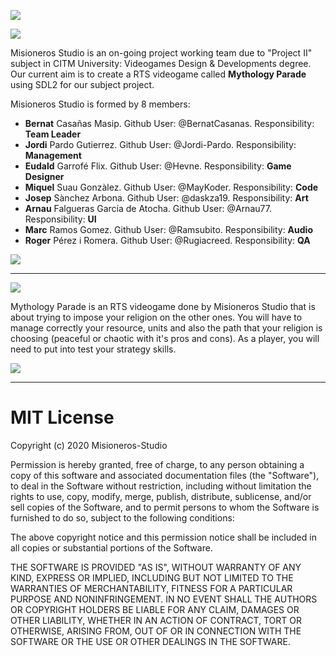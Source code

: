 ![](https://images-wixmp-ed30a86b8c4ca887773594c2.wixmp.com/f/f850d90a-7d5e-48d4-b487-372a169d612b/d6yvl12-1aa5b1ba-2bee-4422-8ab4-daba2fab5047.png/v1/fill/w_2045,h_391,q_70,strp/starcraft___unit_album__ver_54__wip_by_alianys_d6yvl12-pre.jpg?token=eyJ0eXAiOiJKV1QiLCJhbGciOiJIUzI1NiJ9.eyJzdWIiOiJ1cm46YXBwOjdlMGQxODg5ODIyNjQzNzNhNWYwZDQxNWVhMGQyNmUwIiwiaXNzIjoidXJuOmFwcDo3ZTBkMTg4OTgyMjY0MzczYTVmMGQ0MTVlYTBkMjZlMCIsIm9iaiI6W1t7ImhlaWdodCI6Ijw9MTkwMCIsInBhdGgiOiJcL2ZcL2Y4NTBkOTBhLTdkNWUtNDhkNC1iNDg3LTM3MmExNjlkNjEyYlwvZDZ5dmwxMi0xYWE1YjFiYS0yYmVlLTQ0MjItOGFiNC1kYWJhMmZhYjUwNDcucG5nIiwid2lkdGgiOiI8PTk5MzYifV1dLCJhdWQiOlsidXJuOnNlcnZpY2U6aW1hZ2Uub3BlcmF0aW9ucyJdfQ.2S60GxfWTSgrbtkMY83rjNpuiIfOJJNkNPIkCjN6Plw)

![](https://github.com/Misioneros-Studio/Mythology-Parade/blob/Develop/Wiki_pics/Art/Team%20Logo.png)

Misioneros Studio is an on-going project working team due to "Project II" subject in CITM University: Videogames Design & Developments degree. Our current aim is to create a RTS videogame called **Mythology Parade** using SDL2 for our subject project.

Misioneros Studio is formed by 8 members:

* **Bernat** Casañas Masip. Github User: @BernatCasanas. Responsibility: **Team Leader**
* **Jordi** Pardo Gutierrez. Github User: @Jordi-Pardo. Responsibility: **Management**
* **Eudald** Garrofé Flix. Github User: @Hevne. Responsibility: **Game Designer**
* **Miquel** Suau Gonzàlez. Github User: @MayKoder. Responsibility: **Code**
* **Josep** Sànchez Arbona. Github User: @daskza19. Responsibility: **Art**
* **Arnau** Falgueras García de Atocha. Github User: @Arnau77. Responsibility: **UI**
* **Marc** Ramos Gomez. Github User: @Ramsubito. Responsibility: **Audio**
* **Roger** Pérez i Romera. Github User: @Rugiacreed. Responsibility: **QA**

![](https://github.com/Misioneros-Studio/Mythology-Parade/blob/master/docs/Images/WhatsApp%20Image%202020-03-06%20at%2012.34.56.jpeg)
***

![](https://github.com/Misioneros-Studio/Mythology-Parade/blob/master/Wiki_pics/Art/Game%20Logo.png)

Mythology Parade is an RTS videogame done by Misioneros Studio that is about trying to impose your religion on the other ones. You will have to manage correctly your resource, units and also the path that your religion is choosing (peaceful or chaotic with it's pros and cons). As a player, you will need to put into test your strategy skills. <br>

![](https://github.com/Misioneros-Studio/Mythology-Parade/blob/master/Wiki_pics/Art/Camera.png)


***

# MIT License

Copyright (c) 2020 Misioneros-Studio

Permission is hereby granted, free of charge, to any person obtaining a copy
of this software and associated documentation files (the "Software"), to deal
in the Software without restriction, including without limitation the rights
to use, copy, modify, merge, publish, distribute, sublicense, and/or sell
copies of the Software, and to permit persons to whom the Software is
furnished to do so, subject to the following conditions:

The above copyright notice and this permission notice shall be included in all
copies or substantial portions of the Software.

THE SOFTWARE IS PROVIDED "AS IS", WITHOUT WARRANTY OF ANY KIND, EXPRESS OR
IMPLIED, INCLUDING BUT NOT LIMITED TO THE WARRANTIES OF MERCHANTABILITY,
FITNESS FOR A PARTICULAR PURPOSE AND NONINFRINGEMENT. IN NO EVENT SHALL THE
AUTHORS OR COPYRIGHT HOLDERS BE LIABLE FOR ANY CLAIM, DAMAGES OR OTHER
LIABILITY, WHETHER IN AN ACTION OF CONTRACT, TORT OR OTHERWISE, ARISING FROM,
OUT OF OR IN CONNECTION WITH THE SOFTWARE OR THE USE OR OTHER DEALINGS IN THE
SOFTWARE.
